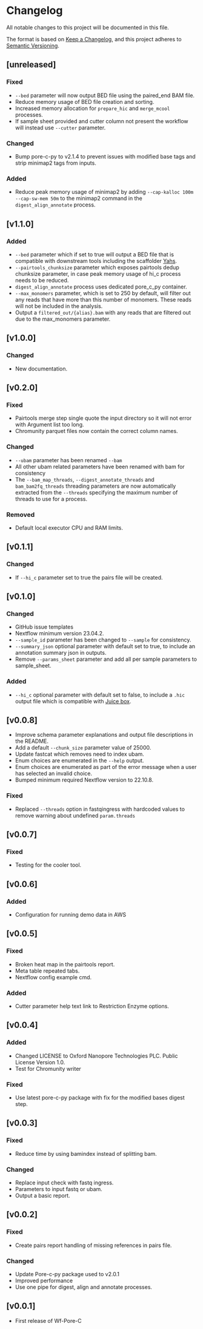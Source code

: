 # Changelog
All notable changes to this project will be documented in this file.

The format is based on [Keep a Changelog](https://keepachangelog.com/en/1.1.0/),
and this project adheres to [Semantic Versioning](https://semver.org/spec/v2.0.0.html).

## [unreleased]
### Fixed
- `--bed` parameter will now output BED file using the paired_end BAM file.
- Reduce memory usage of BED file creation and sorting.
- Increased memory allocation for `prepare_hic` and `merge_mcool` processes.
- If sample sheet provided and cutter column not present the workflow will instead use `--cutter` parameter.
### Changed
- Bump pore-c-py to v2.1.4 to prevent issues with modified base tags and strip minimap2 tags from inputs.
### Added
- Reduce peak memory usage of minimap2 by adding `--cap-kalloc 100m --cap-sw-mem 50m` to the minimap2 command in the `digest_align_annotate` process.

## [v1.1.0]
### Added
- `--bed` parameter which if set to true will output a BED file that is compatible with downstream tools including the scaffolder [Yahs](https://github.com/c-zhou/yahs).
- `--pairtools_chunksize` parameter which exposes pairtools dedup chunksize parameter, in case peak memory usage of hi_c process needs to be reduced.
- `digest_align_annotate` process uses dedicated pore_c_py container.
- `--max_monomers` parameter, which is set to 250 by default, will filter out any reads that have more than this number of monomers. These reads will not be included in the analysis.
- Output a `filtered_out/{alias}.bam` with any reads that are filtered out due to the max_monomers parameter.

## [v1.0.0]
### Changed
- New documentation.

## [v0.2.0]
### Fixed
- Pairtools merge step single quote the input directory so it will not error with Argument list too long.
- Chromunity parquet files now contain the correct column names.
### Changed
- `--ubam` parameter has been renamed `--bam`
- All other ubam related parameters have been renamed with bam for consistency
- The `--bam_map_threads`, `--digest_annotate_threads` and `bam_bam2fq_threads` threading parameters are now automatically extracted from the `--threads` specifying the maximum number of threads to use for a process.
### Removed
- Default local executor CPU and RAM limits.

## [v0.1.1]
### Changed
- If `--hi_c` parameter set to true the pairs file will be created. 

## [v0.1.0]
### Changed
- GitHub issue templates
- Nextflow minimum version 23.04.2.
- `--sample_id` parameter has been changed to `--sample` for consistency.
- `--summary_json` optional parameter with default set to true, to include an annotation summary json in outputs.
- Remove `--params_sheet` parameter and add all per sample parameters to sample_sheet.

### Added
- `--hi_c` optional parameter with default set to false, to include a `.hic` output file which is compatible with [Juice box](https://www.aidenlab.org/juicebox/).

## [v0.0.8]
* Improve schema parameter explanations and output file descriptions in the README.
* Add a default `--chunk_size` parameter value of 25000.
* Update fastcat which removes need to index ubam.
* Enum choices are enumerated in the `--help` output.
* Enum choices are enumerated as part of the error message when a user has selected an invalid choice.
* Bumped minimum required Nextflow version to 22.10.8.

### Fixed
- Replaced `--threads` option in fastqingress with hardcoded values to remove warning about undefined `param.threads`

## [v0.0.7]
### Fixed
- Testing for the cooler tool.

## [v0.0.6]
### Added
- Configuration for running demo data in AWS

## [v0.0.5]
### Fixed
- Broken heat map in the pairtools report.
- Meta table repeated tabs.
- Nextflow config example cmd.

### Added
- Cutter parameter help text link to Restriction Enzyme options.

## [v0.0.4]
### Added
- Changed LICENSE to Oxford Nanopore Technologies PLC. Public License Version 1.0.
- Test for Chromunity writer

### Fixed
- Use latest pore-c-py package with fix for the modified bases digest step.

## [v0.0.3]
### Fixed
- Reduce time by using bamindex instead of splitting bam.

### Changed
- Replace input check with fastq ingress.
- Parameters to input fastq or ubam.
- Output a basic report.

## [v0.0.2]
### Fixed
- Create pairs report handling of missing references in pairs file.

### Changed
- Update Pore-c-py package used to v2.0.1
- Improved performance
- Use one pipe for digest, align and annotate processes.

## [v0.0.1]
* First release of Wf-Pore-C

